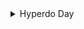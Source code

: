 <details>
<summary>Hyperdo Day</summary>
<br>

## Hyperdo Day

On Jan 19, 2025, I made a Hyperdodecahedron. 
Here are the simple webpage links for each model in this kit. 
- [***Hyperdo Full Build***      ](<https://lucosmic.github.io/vzome-sharing/2025/01/19/00-00-25-PRJ-HYP-mod1-hyperdo/>)

  <img src="19/00-00-25-PRJ-HYP-mod1-hyperdo/PRJ-HYP-mod1-hyperdo.png" alt="Hyperdo" title="A hyperdo" width="250" />

  
- [***Build for Dodecahedron***  ](<https://lucosmic.github.io/vzome-sharing/2025/01/19/00-01-47-PRJ-HYP-mod2-dodeca/>)

  <img src="19/00-01-47-PRJ-HYP-mod2-dodeca/PRJ-HYP-mod2-dodeca.png" alt="Dodeca" title="A dodecahedron" width="250" />

  
- [***Build for Fat Red Cell***  ](<https://lucosmic.github.io/vzome-sharing/2025/01/19/00-02-31-PRJ-HYP-mod3-fatRed/>)

  <img src="19/00-02-31-PRJ-HYP-mod3-fatRed/PRJ-HYP-mod3-fatRed.png" alt="Hyperdo" title="A hyperdo" width="250" />

  
- [***Build for Yellow Cell***   ](<https://lucosmic.github.io/vzome-sharing/2025/01/19/00-03-50-PRJ-HYP-mod4-yellowCell/>)

  <img src="19/00-03-50-PRJ-HYP-mod4-yellowCell/PRJ-HYP-mod4-yellowCell.png" alt="Hyperdo" title="A hyperdo" width="250" />


- [***Build for Thin Red Cell*** ](<https://lucosmic.github.io/vzome-sharing/2025/01/19/00-06-18-PRJ-HYP-mod5-thinRed/>)

   <img src="19/00-06-18-PRJ-HYP-mod5-thinRed/PRJ-HYP-mod5-thinRed.png" alt="Hyperdo" title="A hyperdo" width="250" />

   
- [***Build for Flat Blue Cell***](<https://lucosmic.github.io/vzome-sharing/2025/01/19/00-08-21-PRJ-HYP-mod6-blueFlat/>)

   <img src="19/00-08-21-PRJ-HYP-mod6-blueFlat/PRJ-HYP-mod6-blueFlat.png" alt="Hyperdo" title="A hyperdo" width="250" />

</details>


 

